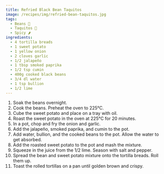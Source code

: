 ```yaml
---
title: Refried Black Bean Taquitos
image: /recipes/img/refried-bean-taquitos.jpg
tags:
  - Beans 🌱
  - Taquitos 🌮
  - Spicy 🌶️
ingredients:
  - 4 tortilla breads
  - 1 sweet potato
  - 1 yellow onion
  - 2 cloves garlic
  - 1/2 jalapeño
  - 1 tbsp smoked paprika
  - 1/2 tsp cumin
  - 400g cooked black beans
  - 3/4 dl water
  - 1 tsp bullion
  - 1/2 lime
---
```


1. Soak the beans overnight.
2. Cook the beans. Preheat the oven to 225°C.
3. Cube the sweet potato and place on a tray with oil.
4. Roast the sweet potato in the oven at 225°C for 20 minutes.
5. In a pot, chop and fry the onion and garlic.
6. Add the jalapeño, smoked paprika, and cumin to the pot.
7. Add water, bullion, and the cooked beans to the pot. Allow the water to get absorbed.
8. Add the roasted sweet potato to the pot and mash the mixture.
9. Squeeze in the juice from the 1/2 lime. Season with salt and pepper.
10. Spread the bean and sweet potato mixture onto the tortilla breads. Roll them up.
11. Toast the rolled tortillas on a pan until golden brown and crispy.
